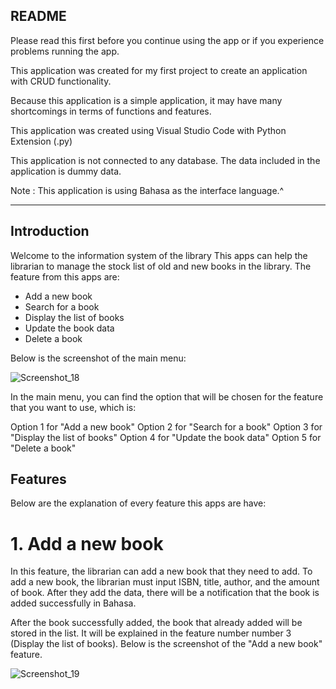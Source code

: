 ## **README**

Please read this first before you continue using the app or if you experience problems running the app.

This application was created for my first project to create an application with CRUD functionality. 

Because this application is a simple application, it may have many shortcomings in terms of functions and features.

This application was created using Visual Studio Code with Python Extension (.py)

This application is not connected to any database. The data included in the application is dummy data.

Note : This application is using Bahasa as the interface language.^


----------------------------------------------------

## **Introduction**

Welcome to the information system of the library
This apps can help the librarian to manage the stock list of old and new books in the library. The feature from this apps are:

- Add a new book
- Search for a book
- Display the list of books
- Update the book data
- Delete a book

Below is the screenshot of the main menu:


![Screenshot_18](https://github.com/user-attachments/assets/355efa23-8bdf-43c3-8bb3-5f82289431e3)

In the main menu, you can find the option that will be chosen for the feature that you want to use, which is:

Option 1 for "Add a new book"
Option 2 for "Search for a book"
Option 3 for "Display the list of books"
Option 4 for "Update the book data"
Option 5 for "Delete a book" 

## **Features**

Below are the explanation of every feature this apps are have:

# 1. Add a new book

In this feature, the librarian can add a new book that they need to add. To add a new book, the librarian must input ISBN, title, author, and the amount of book.
After they add the data, there will be a notification that the book is added successfully in Bahasa.

After the book successfully added, the book that already added will be stored in the list. It will be explained in the feature number number 3 (Display the list of books).
Below is the screenshot of the "Add a new book" feature.


![Screenshot_19](https://github.com/user-attachments/assets/1406a9fb-01fe-4aeb-9ffc-1478a1a30481)




















  


